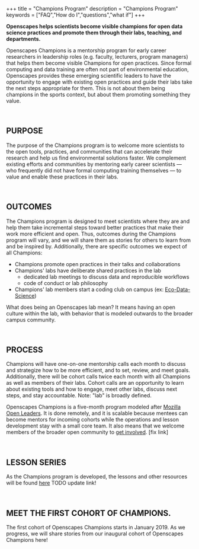 +++
title = "Champions Program"
description = "Champions Program"
keywords = ["FAQ","How do I","questions","what if"]
+++

**Openscapes helps scientists become visible champions for open data science practices and promote them through their labs, teaching, and departments.**

Openscapes Champions is a mentorship program for early career researchers in leadership roles (e.g. faculty, lecturers, program managers) that helps them become visible Champions for open practices. Since formal computing and data training are often not part of environmental education, Openscapes provides these emerging scientific leaders to have the opportunity to engage with existing open practices and guide their labs take the next steps appropriate for them. This is not about them being champions in the sports context, but about them promoting something they value. 

<!---Through mentorship meetings with Champions and members of their labs, Openscapes provides these emerging scientific leaders to have the opportunity to engage with existing open practices and guide their labs take the next steps appropriate for them.


The Openscapes Champions program is designed with the vision that scientific leaders can value and enable open practices, and share those principles with others.

We need people that will champion this cause. Not being the best, not sports. Someone who champions

--->

<br>

## PURPOSE

The purpose of the Champions program is to welcome more scientists to the open tools, practices, and communities that can accelerate their research and help us find environmental solutions faster. We complement existing efforts and communities by mentoring early career scientists — who frequently did not have formal computing training themselves — to value and enable these practices in their labs. 

<!---https://bids.berkeley.edu/news/new-report-career-paths-and-prospects-academic-data-science--->

<br>

## OUTCOMES

The Champions program is designed to meet scientists where they are and help them take incremental steps toward better practices that make their work more efficient and open. Thus, outcomes during the Champions program will vary, and we will share them as stories for others to learn from and be inspired by. Additionally, there are specific outcomes we expect of all Champions: 

- Champions promote open practices in their talks and collaborations
- Champions' labs have deliberate shared practices in the lab
  - dedicated lab meetings to discuss data and reproducible workflows
  - code of conduct or lab philosophy
- Champions' lab members start a coding club on campus (ex: [Eco-Data-Science](http://eco-data-science.github.io/))  


What does being an Openscapes lab mean? It means having an open culture within the lab, with behavior that is modeled outwards to the broader campus community.

<br>

## PROCESS

Champions will have one-on-one mentorship calls each month to discuss and strategize how to be more efficient, and to set, review, and meet goals. Additionally, there will be cohort calls twice each month with all Champions as well as members of their labs. Cohort calls are an opportunity to learn about existing tools and how to engage, meet other labs, discuss next steps, and stay accountable. Note: "lab" is broadly defined.

Openscapes Champions is a five-month program modeled after [Mozilla Open Leaders](https://foundation.mozilla.org/en/opportunity/mozilla-open-leaders/). It is done remotely, and it is scalable because mentees can become mentors for incoming cohorts while the operations and lesson development stay with a small core team. It also means that we welcome members of the broader open community to [get involved](/contact/). [fix link]


<br>

## LESSON SERIES

As the Champions program is developed, the lessons and other resources will be found [here](https://openscapes.github.io/lesson-series/) TODO update link!

<br>

## MEET THE FIRST COHORT OF CHAMPIONS.

<!---

A lecturer of data science and statistics in an environmentally-focused graduate program.  
 
An ecologist studying the impacts of climate change on ocean life.
  
A marine aquaculture & fisheries scientist studying global systems. 

--->

The first cohort of Openscapes Champions starts in January 2019. As we progress, we will share stories from our inaugural cohort of Openscapes Champions here!

<br>

<!--
## COHORT 1

Our inaugural cohort of Champions: we have six amazing individuals. 

<br>

#### Allison Horst, PhD

> A lecturer of data science and statistics in an environmentally-focused graduate program.

<br>

#### Nina Therkildsen, PhD

> A jfaldkajfdkaj

<br>


#### Malin Pinsky, PhD

> An ecologist studying the impacts of climate change on ocean life.

<br>

#### Halley Froehlich, PhD

> A soon-to-be Assistant Professor in Environmental Studies and Ecology, Evolution & Marine Biology at UCSB studying marine aquaculture & fisheries under climate change.

<br>

  

---

> In case you haven't found the answer for your question please feel free to contact us, our customer support will be happy to help you.


-->
